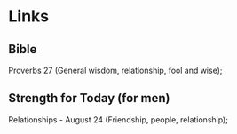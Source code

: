 # Links

## Bible

Proverbs 27 (General wisdom, relationship, fool and wise);

## Strength for Today (for men)

Relationships - August 24  (Friendship, people, relationship);